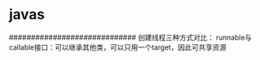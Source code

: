 # javas
#############################
创建线程三种方式对比：
  runnable与callable接口：可以继承其他类，可以只用一个target，因此可共享资源
